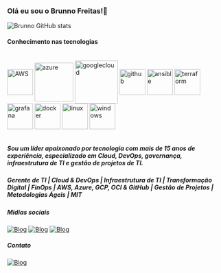 
### Olá eu sou o Brunno Freitas!🤙

![Brunno GitHub stats](https://github-readme-stats.vercel.app/api?username=brunnotechie&show_icons=true&theme=dark)

#### Conhecimento nas tecnologias

<div style="display: inline_blovk"><br/>
    <img align="center" alt="AWS" width="60" height="60" src="https://cdn.jsdelivr.net/gh/devicons/devicon@latest/icons/amazonwebservices/amazonwebservices-plain-wordmark.svg" />
    <img align="center" alt="azure" width="90" height="90" src="https://cdn.jsdelivr.net/gh/devicons/devicon@latest/icons/azure/azure-original-wordmark.svg" />
    <img align="center" alt="googlecloud" width="100" height="100" src="https://cdn.jsdelivr.net/gh/devicons/devicon@latest/icons/googlecloud/googlecloud-original-wordmark.svg" />
    <img align="center" alt="github" width="60" height="60" src="https://cdn.jsdelivr.net/gh/devicons/devicon@latest/icons/github/github-original-wordmark.svg" />
    <img align="center" alt="ansible" width="60" height="60" src="https://cdn.jsdelivr.net/gh/devicons/devicon@latest/icons/ansible/ansible-original-wordmark.svg" />
    <img align="center" alt="terraform" width="60" height="60" src="https://cdn.jsdelivr.net/gh/devicons/devicon@latest/icons/terraform/terraform-original-wordmark.svg" />
    <img align="center" alt="grafana" width="60" height="60" src="https://cdn.jsdelivr.net/gh/devicons/devicon@latest/icons/grafana/grafana-original-wordmark.svg" />
    <img align="center" alt="docker" width="60" height="60" src="https://cdn.jsdelivr.net/gh/devicons/devicon@latest/icons/docker/docker-plain-wordmark.svg" />
    <img align="center" alt="linux" width="60" height="60" src="https://cdn.jsdelivr.net/gh/devicons/devicon@latest/icons/linux/linux-original.svg" />
    <img align="center" alt="windows" width="60" height="60" src="https://cdn.jsdelivr.net/gh/devicons/devicon@latest/icons/windows8/windows8-original.svg" />
                  
</div><br/>

##### Sou um líder apaixonado por tecnologia com mais de 15 anos de experiência, especializado em Cloud, DevOps, governança, infraestrutura de TI e gestão de projetos de TI.

##### Gerente de TI | Cloud & DevOps | Infraestrutura de TI | Transformação Digital | FinOps | AWS, Azure, GCP, OCI & GitHub | Gestão de Projetos | Metodologias Ágeis | MIT

##### Midias sociais 

[![Blog](https://img.shields.io/badge/Medium-12100E?style=for-the-badge&logo=medium&logoColor=white)](https://medium.com/@brunnofreitas1)
[![Blog](https://img.shields.io/badge/LinkedIn-0077B5?style=for-the-badge&logo=linkedin&logoColor=white)](https://www.linkedin.com/in/brunnofreitas/)
[![Blog](https://img.shields.io/badge/Instagram-E4405F?style=for-the-badge&logo=instagram&logoColor=white)](https://instagram.com/brunnofr_br/)

##### Contato

[![Blog](https://img.shields.io/badge/Gmail-D14836?style=for-the-badge&logo=gmail&logoColor=white)](mailto:brunno.techie@gmail.com)
